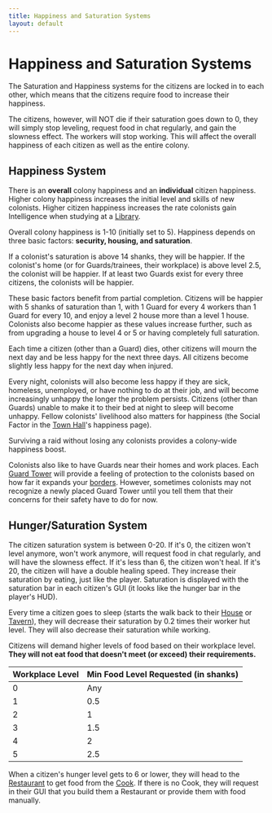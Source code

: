 ```yaml
---
title: Happiness and Saturation Systems
layout: default
---
```

# Happiness and Saturation Systems

The Saturation and Happiness systems for the citizens are locked in to each other, which means that the citizens require food to increase their happiness.

The citizens, however, will NOT die if their saturation goes down to 0, they will simply stop leveling, request food in chat regularly, and gain the slowness effect. The workers will stop working. This will affect the overall happiness of each citizen as well as the entire colony.

## Happiness System

There is an **overall** colony happiness and an **individual** citizen happiness. Higher colony happiness increases the initial level and skills of new colonists. Higher citizen happiness increases the rate colonists gain Intelligence when studying at a [Library](../../source/buildings/library).

Overall colony happiness is 1-10 (initially set to 5). Happiness depends on three basic factors: **security, housing, and saturation**.

If a colonist's saturation is above 14 shanks, they will be happier.
If the colonist's home (or for Guards/trainees, their workplace) is above level 2.5, the colonist will be happier.
If at least two Guards exist for every three citizens, the colonists will be happier.

These basic factors benefit from partial completion. Citizens will be happier with 5 shanks of saturation than 1, with 1 Guard for every 4 workers than 1 Guard for every 10, and enjoy a level 2 house more than a level 1 house. Colonists also become happier as these values increase further, such as from upgrading a house to level 4 or 5 or having completely full saturation.

Each time a citizen (other than a Guard) dies, other citizens will mourn the next day and be less happy for the next three days. All citizens become slightly less happy for the next day when injured.

Every night, colonists will also become less happy if they are sick, homeless, unemployed, or have nothing to do at their job, and will become increasingly unhappy the longer the problem persists. Citizens (other than Guards) unable to make it to their bed at night to sleep will become unhappy. Fellow colonists' livelihood also matters for happiness (the Social Factor in the [Town Hall](../../source/buildings/townhall)'s happiness page).

Surviving a raid without losing any colonists provides a colony-wide happiness boost.

Colonists also like to have Guards near their homes and work places. Each [Guard Tower](../../source/buildings/guardtower) will provide a feeling of protection to the colonists based on how far it expands your [borders](../../source/systems/border). However, sometimes colonists may not recognize a newly placed Guard Tower until you tell them that their concerns for their safety have to do for now.

## Hunger/Saturation System

The citizen saturation system is between 0-20. If it's 0, the citizen won't level anymore, won't work anymore, will request food in chat regularly, and will have the slowness effect. If it's less than 6, the citizen won't heal<!-- and will have a -25% leveling speed. If it's between 6 and 10, the citizen will have a -10% leveling speed. If it's between 10 and 14, the citizen will have a +10% leveling speed. If it's between 14 and 20, the citizen will have a +25% leveling speed-->. If it's 20, the citizen will have a double healing speed<!-- and a +25% leveling speed-->. They increase their saturation by eating, just like the player. Saturation is displayed with the saturation bar in each citizen's GUI (it looks like the hunger bar in the player's HUD).

Every time a citizen goes to sleep (starts the walk back to their [House](../../source/buildings/house) or [Tavern](../../source/buildings/tavern)), they will decrease their saturation by 0.2 times their worker hut level. They will also decrease their saturation while working.

Citizens will demand higher levels of food based on their workplace level. **They will not eat food that doesn't meet (or exceed) their requirements.**

| Workplace Level | Min Food Level Requested (in shanks) |
|-----------------|--------------------------------------|
| 0               | Any                                  |
| 1               | 0.5                                  |
| 2               | 1                                    |
| 3               | 1.5                                  |
| 4               | 2                                    |
| 5               | 2.5                                  |

When a citizen's hunger level gets to 6 or lower, they will head to the [Restaurant](../../source/buildings/restaurant) to get food from the [Cook](../../source/workers/cook). If there is no Cook, they will request in their GUI that you build them a Restaurant or provide them with food manually.
